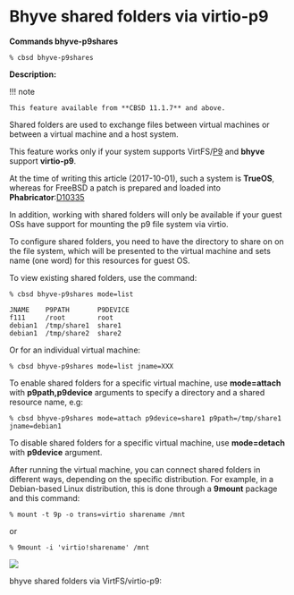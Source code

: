 # Bhyve shared folders via virtio-p9

**Commands bhyve-p9shares**

```
% cbsd bhyve-p9shares
```

**Description:**

!!! note

    This feature available from **CBSD 11.1.7** and above.

Shared folders are used to exchange files between virtual machines or between a virtual machine and a host system.

This feature works only if your system supports VirtFS/[P9](https://en.wikipedia.org/wiki/9P_(protocol)) and **bhyve** support **virtio-p9**.

At the time of writing this article (2017-10-01), such a system is **TrueOS**, whereas for FreeBSD a patch is prepared and loaded into **Phabricator**:[D10335](https://reviews.freebsd.org/D10335)

In addition, working with shared folders will only be available if your guest OSs have support for mounting the p9 file system via virtio.

To configure shared folders, you need to have the directory to share on on the file system, which will be presented to the virtual machine and sets name (one word) for this resources for guest OS.

To view existing shared folders, use the command:

```
% cbsd bhyve-p9shares mode=list

JNAME    P9PATH       P9DEVICE
f111     /root        root
debian1  /tmp/share1  share1
debian1  /tmp/share2  share2
```
Or for an individual virtual machine:

```
% cbsd bhyve-p9shares mode=list jname=XXX
```
To enable shared folders for a specific virtual machine, use **mode=attach** with **p9path,p9device** arguments to specify a directory and a shared resource name, e.g:

```
% cbsd bhyve-p9shares mode=attach p9device=share1 p9path=/tmp/share1 jname=debian1
```

To disable shared folders for a specific virtual machine, use **mode=detach** with **p9device** argument.

After running the virtual machine, you can connect shared folders in different ways, depending on the specific distribution. For example, in a Debian-based Linux distribution, this is done through a **9mount** package and this command:

```
% mount -t 9p -o trans=virtio sharename /mnt
```
or

```
% 9mount -i 'virtio!sharename' /mnt
```
![](/img/bhyve-p9fs1.png)

bhyve shared folders via VirtFS/virtio-p9:

<script type="text/javascript" src="https://asciinema.org/a/140432.js" id="asciicast-140432" async></script>
